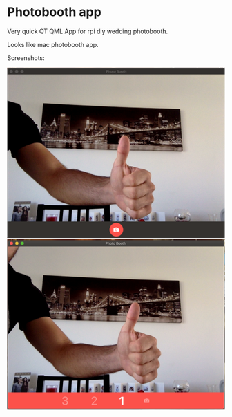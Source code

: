 # Photobooth app

Very quick  QT QML App for rpi diy wedding photobooth.

Looks like mac photobooth app.

Screenshots:

![Screenshot1](https://github.com/luc-sorignet/photobooth/blob/master/screenshoot/PHOTOBOOTH.png?raw=true)
![Screenshot2](https://github.com/luc-sorignet/photobooth/blob/master/screenshoot/photobooth_2.png?raw=true)
